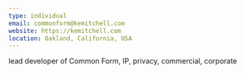 ```yaml
---
type: individual
email: commonform@kemitchell.com
website: https://kemitchell.com
location: Oakland, California, USA
---
```


lead developer of Common Form, IP, privacy, commercial, corporate
